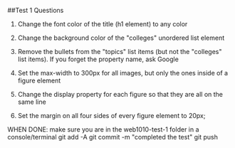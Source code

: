 ##Test 1 Questions

1. Change the font color of the title (h1 element) to any color

2. Change the background color of the "colleges" unordered list element

3. Remove the bullets from the "topics" list items (but not the "colleges" list items).
If you forget the property name, ask Google

4. Set the max-width to 300px for all images, but only the ones inside of a figure element

5. Change the display property for each figure so that they are all on the same line

6. Set the margin on all four sides of every figure element to 20px;


WHEN DONE:
make sure you are in the web1010-test-1 folder in a console/terminal
git add -A
git commit -m "completed the test"
git push
